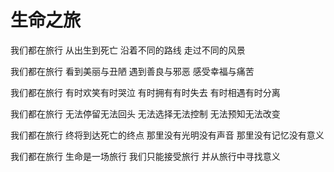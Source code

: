 # 生命之旅

我们都在旅行 从出生到死亡 沿着不同的路线 走过不同的风景

我们都在旅行 看到美丽与丑陋 遇到善良与邪恶 感受幸福与痛苦

我们都在旅行 有时欢笑有时哭泣 有时拥有有时失去 有时相遇有时分离

我们都在旅行 无法停留无法回头 无法选择无法控制 无法预知无法改变

我们都在旅行 终将到达死亡的终点 那里没有光明没有声音 那里没有记忆没有意义

我们都在旅行 生命是一场旅行 我们只能接受旅行 并从旅行中寻找意义
